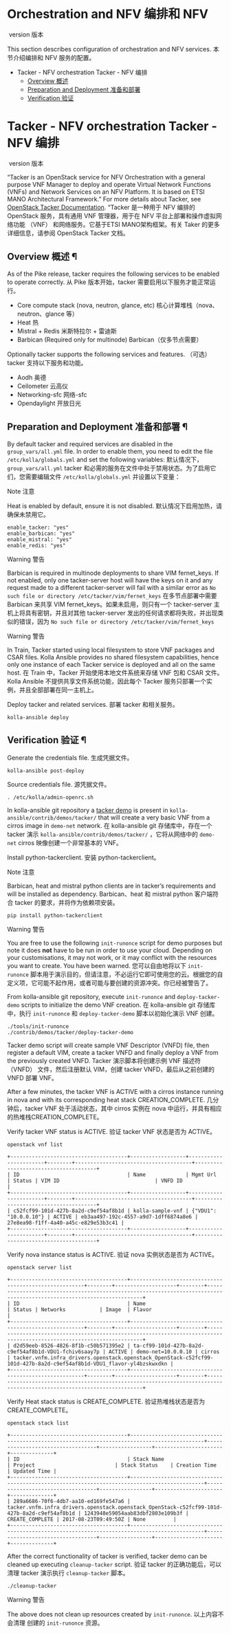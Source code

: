# Orchestration and NFV 编排和 NFV

​        version 版本              



This section describes configuration of orchestration and NFV services.
本节介绍编排和 NFV 服务的配置。

- Tacker - NFV orchestration
  Tacker - NFV 编排
  - [Overview 概述](https://docs.openstack.org/kolla-ansible/latest/reference/orchestration-and-nfv/tacker-guide.html#overview)
  - [Preparation and Deployment
    准备和部署](https://docs.openstack.org/kolla-ansible/latest/reference/orchestration-and-nfv/tacker-guide.html#preparation-and-deployment)
  - [Verification 验证](https://docs.openstack.org/kolla-ansible/latest/reference/orchestration-and-nfv/tacker-guide.html#verification)

# Tacker - NFV orchestration Tacker - NFV 编排

​        version 版本              



“Tacker is an OpenStack service for NFV Orchestration with a general purpose VNF Manager to deploy and operate Virtual Network Functions (VNFs) and Network Services on an NFV Platform. It is based on ETSI MANO Architectural Framework.” For more details about Tacker, see [OpenStack Tacker Documentation](https://docs.openstack.org/tacker/latest/).
“Tacker 是一种用于 NFV 编排的 OpenStack 服务，具有通用 VNF 管理器，用于在 NFV 平台上部署和操作虚拟网络功能 （VNF）  和网络服务。它基于ETSI MANO架构框架。有关 Taker 的更多详细信息，请参阅 OpenStack Tacker 文档。

## Overview 概述 ¶

As of the Pike release, tacker requires the following services to be enabled to operate correctly.
从 Pike 版本开始，tacker 需要启用以下服务才能正常运行。

- Core compute stack (nova, neutron, glance, etc)
  核心计算堆栈（nova、neutron、glance 等）
- Heat 热
- Mistral + Redis 米斯特拉尔 + 雷迪斯
- Barbican (Required only for multinode)
  Barbican（仅多节点需要）

Optionally tacker supports the following services and features.
（可选）tacker 支持以下服务和功能。

- Aodh 奥德
- Ceilometer 云高仪
- Networking-sfc 网络-sfc
- Opendaylight 开放日光

## Preparation and Deployment 准备和部署 ¶

By default tacker and required services are disabled in the `group_vars/all.yml` file. In order to enable them, you need to edit the file `/etc/kolla/globals.yml` and set the following variables:
默认情况下， `group_vars/all.yml` tacker 和必需的服务在文件中处于禁用状态。为了启用它们，您需要编辑文件 `/etc/kolla/globals.yml` 并设置以下变量：



 

Note 注意



Heat is enabled by default, ensure it is not disabled.
默认情况下启用加热，请确保未禁用它。

```
enable_tacker: "yes"
enable_barbican: "yes"
enable_mistral: "yes"
enable_redis: "yes"
```



 

Warning 警告



Barbican is required in multinode deployments to share VIM fernet_keys. If not enabled, only one tacker-server host will have the keys on it and any request made to a different tacker-server will fail with a similar error as `No such file or directory /etc/tacker/vim/fernet_keys`
在多节点部署中需要 Barbican 来共享 VIM fernet_keys。如果未启用，则只有一个 tacker-server 主机上将具有密钥，并且对其他 tacker-server 发出的任何请求都将失败，并出现类似的错误，因为 `No such file or directory /etc/tacker/vim/fernet_keys` 



 

Warning 警告



In Train, Tacker started using local filesystem to store VNF packages and CSAR files. Kolla Ansible provides no shared filesystem capabilities, hence only one instance of each Tacker service is deployed and all on the same host.
在 Train 中，Tacker 开始使用本地文件系统来存储 VNF 包和 CSAR 文件。Kolla Ansible 不提供共享文件系统功能，因此每个 Tacker 服务只部署一个实例，并且全部部署在同一主机上。

Deploy tacker and related services.
部署 tacker 和相关服务。

```
kolla-ansible deploy
```

## Verification 验证 ¶

Generate the credentials file.
生成凭据文件。

```
kolla-ansible post-deploy
```

Source credentials file.
源凭据文件。

```
. /etc/kolla/admin-openrc.sh
```

In kolla-ansible git repository a [tacker demo](https://github.com/openstack/kolla-ansible/tree/master/contrib/demos/tacker) is present in `kolla-ansible/contrib/demos/tacker/` that will create a very basic VNF from a cirros image in `demo-net` network.
在 kolla-ansible git 存储库中，存在一个 tacker 演示 `kolla-ansible/contrib/demos/tacker/` ，它将从网络中的 `demo-net` cirros 映像创建一个非常基本的 VNF。

Install python-tackerclient.
安装 python-tackerclient。



 

Note 注意



Barbican, heat and mistral python clients are in tacker’s requirements and will be installed as dependency.
Barbican、heat 和 mistral python 客户端符合 tacker 的要求，并将作为依赖项安装。

```
pip install python-tackerclient
```



 

Warning 警告



You are free to use the following `init-runonce` script for demo purposes but note it does **not** have to be run in order to use your cloud. Depending on your customisations, it may not work, or it may conflict with the resources you want to create. You have been warned.
您可以自由地将以下 `init-runonce` 脚本用于演示目的，但请注意，不必运行它即可使用您的云。根据您的自定义项，它可能不起作用，或者可能与要创建的资源冲突。你已经被警告了。

From kolla-ansible git repository, execute `init-runonce` and `deploy-tacker-demo` scripts to initialize the demo VNF creation.
在 kolla-ansible git 存储库中，执行 `init-runonce` 和 `deploy-tacker-demo` 脚本以初始化演示 VNF 创建。

```
./tools/init-runonce
./contrib/demos/tacker/deploy-tacker-demo
```

Tacker demo script will create sample VNF Descriptor (VNFD) file, then register a default VIM, create a tacker VNFD and finally deploy a VNF from the previously created VNFD.
Tacker 演示脚本将创建示例 VNF 描述符 （VNFD） 文件，然后注册默认 VIM，创建 tacker VNFD，最后从之前创建的 VNFD 部署 VNF。

After a few minutes, the tacker VNF is ACTIVE with a cirros instance running in nova and with its corresponding heat stack CREATION_COMPLETE.
几分钟后，tacker VNF 处于活动状态，其中 cirros 实例在 nova 中运行，并具有相应的热堆栈CREATION_COMPLETE。

Verify tacker VNF status is ACTIVE.
验证 tacker VNF 状态是否为 ACTIVE。

```
openstack vnf list

+--------------------------------------+------------------+-----------------------+--------+--------------------------------------+--------------------------------------+
| ID                                   | Name             | Mgmt Url              | Status | VIM ID                               | VNFD ID                              |
+--------------------------------------+------------------+-----------------------+--------+--------------------------------------+--------------------------------------+
| c52fcf99-101d-427b-8a2d-c9ef54af8b1d | kolla-sample-vnf | {"VDU1": "10.0.0.10"} | ACTIVE | eb3aa497-192c-4557-a9d7-1dff6874a8e6 | 27e8ea98-f1ff-4a40-a45c-e829e53b3c41 |
+--------------------------------------+------------------+-----------------------+--------+--------------------------------------+--------------------------------------+
```

Verify nova instance status is ACTIVE.
验证 nova 实例状态是否为 ACTIVE。

```
openstack server list

+--------------------------------------+-------------------------------------------------------+--------+--------------------+--------+-----------------------------------------------------------------------------------------------------------------------+
| ID                                   | Name                                                  | Status | Networks           | Image  | Flavor                                                                                                                |
+--------------------------------------+-------------------------------------------------------+--------+--------------------+--------+-----------------------------------------------------------------------------------------------------------------------+
| d2d59eeb-8526-4826-8f1b-c50b571395e2 | ta-cf99-101d-427b-8a2d-c9ef54af8b1d-VDU1-fchiv6saay7p | ACTIVE | demo-net=10.0.0.10 | cirros | tacker.vnfm.infra_drivers.openstack.openstack_OpenStack-c52fcf99-101d-427b-8a2d-c9ef54af8b1d-VDU1_flavor-yl4bzskwxdkn |
+--------------------------------------+-------------------------------------------------------+--------+--------------------+--------+-----------------------------------------------------------------------------------------------------------------------+
```

Verify Heat stack status is CREATE_COMPLETE.
验证热堆栈状态是否为CREATE_COMPLETE。

```
openstack stack list

+--------------------------------------+----------------------------------------------------------------------------------------------+----------------------------------+-----------------+----------------------+--------------+
| ID                                   | Stack Name                                                                                   | Project                          | Stack Status    | Creation Time        | Updated Time |
+--------------------------------------+----------------------------------------------------------------------------------------------+----------------------------------+-----------------+----------------------+--------------+
| 289a6686-70f6-4db7-aa10-ed169fe547a6 | tacker.vnfm.infra_drivers.openstack.openstack_OpenStack-c52fcf99-101d-427b-8a2d-c9ef54af8b1d | 1243948e59054aab83dbf2803e109b3f | CREATE_COMPLETE | 2017-08-23T09:49:50Z | None         |
+--------------------------------------+----------------------------------------------------------------------------------------------+----------------------------------+-----------------+----------------------+--------------+
```

After the correct functionality of tacker is verified, tacker demo can be cleaned up executing `cleanup-tacker` script.
验证 tacker 的正确功能后，可以清理 tacker 演示执行 `cleanup-tacker` 脚本。

```
./cleanup-tacker
```



 

Warning 警告



The above does not clean up resources created by `init-runonce`.
以上内容不会清理 创建的 `init-runonce` 资源。
